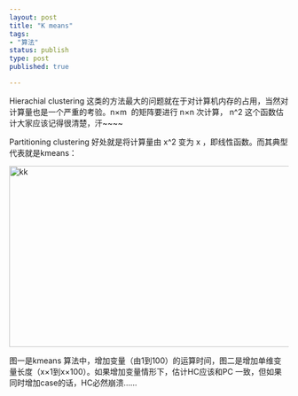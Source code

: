 ```yaml
--- 
layout: post
title: "K means"
tags: 
- "算法"
status: publish
type: post
published: true

---
```

Hierachial clustering 这类的方法最大的问题就在于对计算机内存的占用，当然对计算量也是一个严重的考验。n×m  的矩阵要进行 n×n 次计算，
n^2 这个函数估计大家应该记得很清楚，汗~~~~

Partitioning clustering 好处就是将计算量由 x^2 变为 x ，即线性函数。而其典型代表就是kmeans：

<a href="http://axqpza.bay.livefilestore.com/y1pXAqCw0JTJPPkFHsiN1_HZbucvbdhpjM3X6lE0cZYS3YRvglj1w8NXRpuQHtNFbXvf2cStsCd9iih286zTxiABA?PARTNER=WRITER"><img style="border-top-width:0px;display:inline;border-left-width:0px;border-bottom-width:0px;border-right-width:0px" title="kk" src="http://axqpza.bay.livefilestore.com/y1pz8-4sUNe2IVHTdInvQYO0NCCQdWba_swnqUrl_SBjZXku_XroELug4NWUzd2S54X5JWPDt4F8CQQMuCq4SJIBQ?PARTNER=WRITER" border="0" alt="kk" width="593" height="327" /></a>

图一是kmeans 算法中，增加变量（由1到100）的运算时间，图二是增加单维变量长度（x×1到x×100）。如果增加变量情形下，估计HC应该和PC 一致，但如果同时增加case的话，HC必然崩溃……
